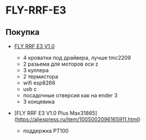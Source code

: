# FLY-RRF-E3
## Покупка
- [FLY RRF E3 V1.0](https://aliexpress.ru/item/1005001999686167.html)
  + 4 кроватки под драйвера, лучше tmc2209
  + 2 разьема для моторов оси z 
  + 3 куллера
  + 2 термистора
  + wifi esp8266
  + usb c
  + посадочные отверсия как на ender 3
  + 3 концевика
  
- [FLY RRF E3 V1.0 Plus Max31865] (https://aliexpress.ru/item/1005002096165911.html)
  + поддержка PT100
